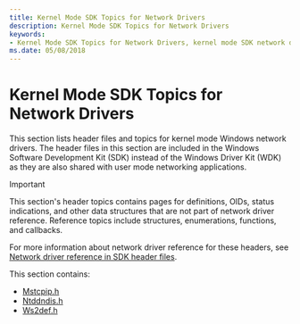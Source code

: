 ```yaml
---
title: Kernel Mode SDK Topics for Network Drivers
description: Kernel Mode SDK Topics for Network Drivers
keywords:
- Kernel Mode SDK Topics for Network Drivers, kernel mode SDK network drivers, kernel mode Windows SDK network drivers, kernel mode Microsoft Windows SDK network drivers
ms.date: 05/08/2018
---
```


# Kernel Mode SDK Topics for Network Drivers

This section lists header files and topics for kernel mode Windows network drivers. The header files in this section are included in the Windows Software Development Kit (SDK) instead of the Windows Driver Kit (WDK) as they are also shared with user mode networking applications.

> [!IMPORTANT]
> This section's header topics contains pages for definitions, OIDs, status indications, and other data structures that are not part of network driver reference. Reference topics include structures, enumerations, functions, and callbacks. 
>
> For more information about network driver reference for these headers, see [Network driver reference in SDK header files](/previous-versions/windows/hardware/drivers/mt808525(v=vs.85)).

This section contains:

* [Mstcpip.h](mstcpip-h.md)
* [Ntddndis.h](ntddndis-h.md)
* [Ws2def.h](ws2def-h.md)
